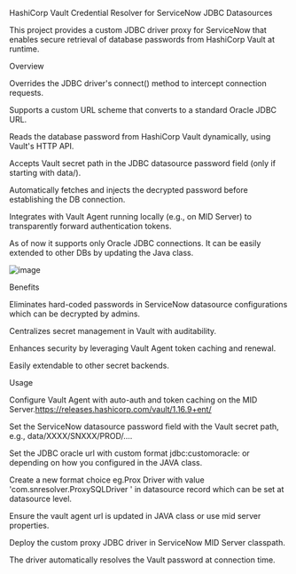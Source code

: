 HashiCorp Vault Credential Resolver for ServiceNow JDBC Datasources

This project provides a custom JDBC driver proxy for ServiceNow that enables secure retrieval of database passwords from HashiCorp Vault at runtime.

Overview

Overrides the JDBC driver's connect() method to intercept connection requests.

Supports a custom URL scheme that converts to a standard Oracle JDBC URL.

Reads the database password from HashiCorp Vault dynamically, using Vault's HTTP API.

Accepts Vault secret path in the JDBC datasource password field (only if starting with data/).

Automatically fetches and injects the decrypted password before establishing the DB connection.

Integrates with Vault Agent running locally (e.g., on MID Server) to transparently forward authentication tokens.

As of now it supports only Oracle JDBC connections. It can be easily extended to other DBs by updating the Java class. 


![image](https://github.com/user-attachments/assets/de40acc1-d623-42c1-b99a-e76e0bb651e9)



Benefits

Eliminates hard-coded passwords in ServiceNow datasource configurations which can be decrypted by admins.

Centralizes secret management in Vault with auditability.

Enhances security by leveraging Vault Agent token caching and renewal.

Easily extendable to other secret backends.

Usage


Configure Vault Agent with auto-auth and token caching on the MID Server.https://releases.hashicorp.com/vault/1.16.9+ent/

Set the ServiceNow datasource password field with the Vault secret path, e.g., data/XXXX/SNXXX/PROD/....

Set the JDBC oracle url with custom format jdbc:customoracle: or depending on how you configured in the JAVA class. 

Create a new format choice eg.Prox Driver with value 'com.snresolver.ProxySQLDriver ' in datasource record which can be set at datasource level.

Ensure the vault agent url is updated in JAVA class or use mid server properties. 

Deploy the custom proxy JDBC driver in ServiceNow MID Server classpath.

The driver automatically resolves the Vault password at connection time.
